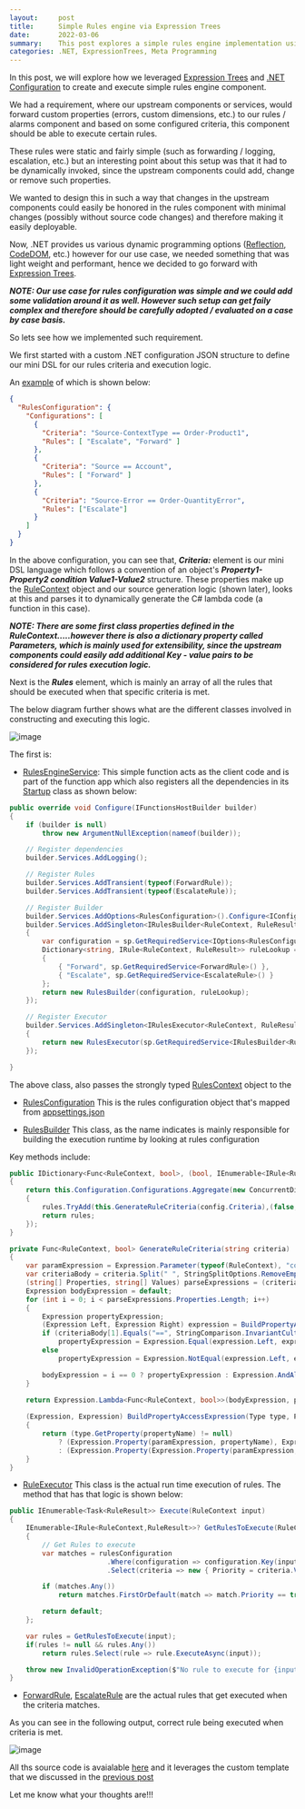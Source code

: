 ```yaml
---
layout:     post
title:      Simple Rules engine via Expression Trees
date:       2022-03-06
summary:    This post explores a simple rules engine implementation using Expression Trees in .NET.
categories: .NET, ExpressionTrees, Meta Programming 
---
```


In this post, we will explore how we leveraged [Expression Trees](https://docs.microsoft.com/en-us/dotnet/csharp/programming-guide/concepts/expression-trees/) and [.NET Configuration](https://docs.microsoft.com/en-us/dotnet/core/extensions/configuration) to create and execute simple rules engine component.

We had a requirement, where our upstream components or services, would forward custom properties (errors, custom dimensions, etc.) to our rules / alarms component and based on some configured criteria, this component should be able to execute certain rules. 

These rules were static and fairly simple (such as  forwarding / logging, escalation, etc.) but an interesting point about this setup was that it had to be dynamically invoked, since the upstream components could add, change or remove such properties.

We wanted to design this in such a way that changes in the upstream components could easily be honored in the rules component with minimal changes (possibly without source code changes) and therefore making it easily deployable.

Now, .NET provides us various dynamic programming options ([Reflection](https://docs.microsoft.com/en-us/dotnet/framework/reflection-and-codedom/reflection), [CodeDOM](https://docs.microsoft.com/en-us/dotnet/framework/reflection-and-codedom/reflection), etc.) however for our use case, we needed something that was light weight and performant, hence we decided to go forward with [Expression Trees](https://docs.microsoft.com/en-us/dotnet/csharp/programming-guide/concepts/expression-trees/). 


***NOTE: Our use case for rules configuration was simple and we could add some validation around it as well. However such setup can get faily complex and therefore should be carefully adopted / evaluated on a case by case basis.***

So lets see how we implemented such requirement. 

We first started with a custom .NET configuration JSON structure to define our mini DSL for our rules criteria and execution logic. 

An [example](https://github.com/AdiThakker/Adi.FunctionApp.RulesEngine/blob/main/Source/Adi.FunctionApp.RulesEngine.Service/appsettings.json) of which is shown below:

~~~JSON
{
  "RulesConfiguration": {
    "Configurations": [
      {
        "Criteria": "Source-ContextType == Order-Product1",
        "Rules": [ "Escalate", "Forward" ]
      },
      {
        "Criteria": "Source == Account",
        "Rules": [ "Forward" ]
      },      
      {
        "Criteria": "Source-Error == Order-QuantityError",
        "Rules": ["Escalate"]
      }
    ]
  }
}
~~~

In the above configuration, you can see that, ***Criteria:*** element is our mini DSL language which follows a convention of an object's ***Property1-Property2 condition Value1-Value2*** structure. These properties make up the [RuleContext](https://github.com/AdiThakker/Adi.FunctionApp.RulesEngine/blob/main/Source/Shared/Adi.FunctionApp.RulesEngine.Domain/Models/RuleContext.cs) object and our source generation logic (shown later), looks at this and parses it to dynamically generate the C# lambda code (a function in this case). 

***NOTE: There are some first class properties defined in the RuleContext.....however there is also a dictionary property called Parameters, which is mainly used for extensibility, since the upstream components could easily add additional Key - value pairs to be considered for rules execution logic.*** 

Next is the  ***Rules*** element, which is mainly an array of all the rules that should be executed when that specific criteria is met.

The below diagram further shows what are the different classes involved in constructing and executing this logic.

![image]({{site.url}}/images/classes-et-1.png)

The first is:


- [RulesEngineService](https://github.com/AdiThakker/Adi.FunctionApp.RulesEngine/blob/main/Source/Adi.FunctionApp.RulesEngine.Service/RulesEngineService.cs): This simple function acts as the client code and is part of the function app which also registers all the dependencies in its [Startup](https://github.com/AdiThakker/Adi.FunctionApp.RulesEngine/blob/main/Source/Adi.FunctionApp.RulesEngine.Service/Startup.cs) class as shown below:

~~~csharp
public override void Configure(IFunctionsHostBuilder builder)
{
    if (builder is null)
        throw new ArgumentNullException(nameof(builder));

    // Register dependencies
    builder.Services.AddLogging();

    // Register Rules
    builder.Services.AddTransient(typeof(ForwardRule));
    builder.Services.AddTransient(typeof(EscalateRule));

    // Register Builder
    builder.Services.AddOptions<RulesConfiguration>().Configure<IConfiguration>((settings, configuration) => configuration.GetSection(nameof(RulesConfiguration)).Bind(settings));
    builder.Services.AddSingleton<IRulesBuilder<RuleContext, RuleResult>>(sp =>
    {
        var configuration = sp.GetRequiredService<IOptions<RulesConfiguration>>();
        Dictionary<string, IRule<RuleContext, RuleResult>> ruleLookup = new Dictionary<string, IRule<RuleContext, RuleResult>>
        {
            { "Forward", sp.GetRequiredService<ForwardRule>() },
            { "Escalate", sp.GetRequiredService<EscalateRule>() }
        };
        return new RulesBuilder(configuration, ruleLookup);
    });

    // Register Executor
    builder.Services.AddSingleton<IRulesExecutor<RuleContext, RuleResult>>(sp =>
    {
        return new RulesExecutor(sp.GetRequiredService<IRulesBuilder<RuleContext, RuleResult>>(), sp.GetRequiredService<ILogger<RulesExecutor>>());     
    });

}
~~~
The above class, also passes the strongly typed [RulesContext]() object to the  
- [RulesConfiguration](https://github.com/AdiThakker/Adi.FunctionApp.RulesEngine/blob/main/Source/Shared/Adi.FunctionApp.RulesEngine.Domain/Models/RulesConfiguration.cs) This is the rules configuration object that's mapped from [appsettings.json](https://github.com/AdiThakker/Adi.FunctionApp.RulesEngine/blob/main/Source/Adi.FunctionApp.RulesEngine.Service/appsettings.json) 


- [RulesBuilder](https://github.com/AdiThakker/Adi.FunctionApp.RulesEngine/blob/main/Source/Shared/Adi.FunctionApp.RulesEngine.Domain/Builder/RulesBuilder.cs) This class, as the name indicates is mainly responsible for building the execution runtime by looking at rules configuration

Key methods include:

~~~csharp
public IDictionary<Func<RuleContext, bool>, (bool, IEnumerable<IRule<RuleContext, RuleResult>>)> Build()
{
    return this.Configuration.Configurations.Aggregate(new ConcurrentDictionary<Func<RuleContext, bool>, (bool, IEnumerable<IRule<RuleContext, RuleResult>>)>(), (rules, config) =>
    {
        rules.TryAdd(this.GenerateRuleCriteria(config.Criteria),(false, config.Rules.Select(rule => this.Rules[rule])));
        return rules;
    });
}

private Func<RuleContext, bool> GenerateRuleCriteria(string criteria)
{
    var paramExpression = Expression.Parameter(typeof(RuleContext), "context");
    var criteriaBody = criteria.Split(" ", StringSplitOptions.RemoveEmptyEntries);
    (string[] Properties, string[] Values) parseExpressions = (criteriaBody[0].Split("-", StringSplitOptions.RemoveEmptyEntries), criteriaBody[2].Split("-", StringSplitOptions.RemoveEmptyEntries));
    Expression bodyExpression = default;
    for (int i = 0; i < parseExpressions.Properties.Length; i++)
    {
        Expression propertyExpression;
        (Expression Left, Expression Right) expression = BuildPropertyAccessExpression(typeof(RuleContext), paramExpression, parseExpressions.Properties[i], parseExpressions.Values[i]);
        if (criteriaBody[1].Equals("==", StringComparison.InvariantCulture))
            propertyExpression = Expression.Equal(expression.Left, expression.Right);
        else
            propertyExpression = Expression.NotEqual(expression.Left, expression.Right);

        bodyExpression = i == 0 ? propertyExpression : Expression.AndAlso(bodyExpression, propertyExpression);
    }
    
    return Expression.Lambda<Func<RuleContext, bool>>(bodyExpression, paramExpression).Compile();

    (Expression, Expression) BuildPropertyAccessExpression(Type type, ParameterExpression paramExpression, string propertyName, string propertyValue)
    {
        return (type.GetProperty(propertyName) != null)
            ? (Expression.Property(paramExpression, propertyName), Expression.Constant(propertyValue, typeof(string)))
            : (Expression.Property(Expression.Property(paramExpression, "Parameters"), "Item", Expression.Constant(propertyName, typeof(string))), Expression.Constant(propertyValue, typeof(string)));
    }
}
~~~

- [RuleExecutor](https://github.com/AdiThakker/Adi.FunctionApp.RulesEngine/blob/main/Source/Shared/Adi.FunctionApp.RulesEngine.Domain/Executor/RulesExecutor.cs) This class is the actual run time execution of rules. The method that has that logic is shown below:

~~~csharp
public IEnumerable<Task<RuleResult>> Execute(RuleContext input)
{
    IEnumerable<IRule<RuleContext,RuleResult>>? GetRulesToExecute(RuleContext input)
    {
        // Get Rules to execute
        var matches = rulesConfiguration
                        .Where(configuration => configuration.Key(input))
                        .Select(criteria => new { Priority = criteria.Value.Item1, Rules = criteria.Value.Item2 });

        if (matches.Any())
            return matches.FirstOrDefault(match => match.Priority == true)?.Rules ?? matches.FirstOrDefault()?.Rules;

        return default;
    };

    var rules = GetRulesToExecute(input);
    if(rules != null && rules.Any())
        return rules.Select(rule => rule.ExecuteAsync(input));

    throw new InvalidOperationException($"No rule to execute for {input.Source} with {input.ContextType}");
}
~~~

- [ForwardRule](https://github.com/AdiThakker/Adi.FunctionApp.RulesEngine/blob/main/Source/Shared/Adi.FunctionApp.RulesEngine.Domain/Rules/ForwardRule.cs), [EscalateRule](https://github.com/AdiThakker/Adi.FunctionApp.RulesEngine/blob/main/Source/Shared/Adi.FunctionApp.RulesEngine.Domain/Rules/EscalateRule.cs) are the actual rules that get executed when the criteria matches.

As you can see in the following output, correct rule being executed when criteria is met.

![image]({{site.url}}/images/classes-et-1.png)

All ths source code is avaialable [here]() and it leverages the custom template that we discussed in the [previous post]()


Let me know what your thoughts are!!! 









